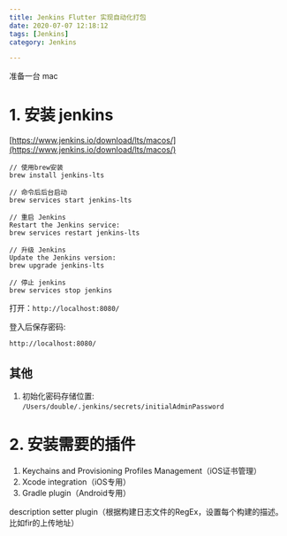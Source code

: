 ```yaml
---
title: Jenkins Flutter 实现自动化打包
date: 2020-07-07 12:18:12
tags: [Jenkins]
category: Jenkins

---
```


准备一台 mac

# 1. 安装 jenkins

[https://www.jenkins.io/download/lts/macos/](https://www.jenkins.io/download/lts/macos/)

```
// 使用brew安装
brew install jenkins-lts

// 命令后后台启动
brew services start jenkins-lts

// 重启 Jenkins
Restart the Jenkins service: 
brew services restart jenkins-lts

// 升级 Jenkins
Update the Jenkins version: 
brew upgrade jenkins-lts

// 停止 jenkins
brew services stop jenkins
```


打开：`http://localhost:8080/`

登入后保存密码:

```
http://localhost:8080/
```

## 其他

1. 初始化密码存储位置: `/Users/double/.jenkins/secrets/initialAdminPassword`


# 2. 安装需要的插件

1. Keychains and Provisioning Profiles Management（iOS证书管理）
2. Xcode integration（iOS专用）
3. Gradle plugin（Android专用）









description setter plugin（根据构建日志文件的RegEx，设置每个构建的描述。比如fir的上传地址）
